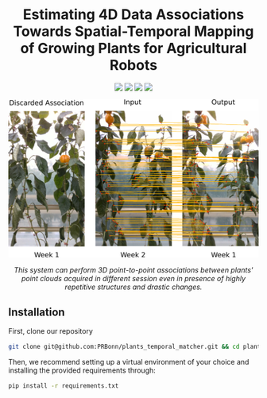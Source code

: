 <div align="center">
  <h1>Estimating 4D Data Associations Towards Spatial-Temporal Mapping of Growing Plants for Agricultural Robots</h1>
  <a href="https://github.com/HOWTOUSEIT"><img src="https://img.shields.io/badge/python-3670A0?style=flat-square&logo=python&logoColor=ffdd54" /></a>
    <a href="https://github.com/PRBonn/plants_temporal_matcher#installation"><img src="https://img.shields.io/badge/Linux-FCC624?logo=linux&logoColor=black" /></a>
    <a href="https://www.ipb.uni-bonn.de/wp-content/papercite-data/pdf/lobefaro2023iros.pdf"><img src="https://img.shields.io/badge/Paper-pdf-<COLOR>.svg?style=flat-square" /></a>
    <a href="https://lbesson.mit-license.org/"><img src="https://img.shields.io/badge/License-MIT-blue.svg?style=flat-square" /></a>

<p>
  <img src="https://github.com/PRBonn/plants_temporal_matcher/blob/main/images/first_image.png" width="700"/>
</p>

<p>
  <i>This system can perform 3D point-to-point associations between plants' point clouds acquired in different session even in presence of highly repetitive structures and drastic changes.</i>
</p>

</div>



## Installation
First, clone our repository
```bash
git clone git@github.com:PRBonn/plants_temporal_matcher.git && cd plants_temporal_matcher
```

Then, we recommend setting up a virtual environment of your choice and installing the provided requirements through:
```bash
pip install -r requirements.txt
```
